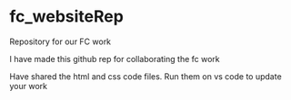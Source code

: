 # fc_websiteRep
Repository for our FC work

I have made this github rep for collaborating the fc work

Have shared the html and css code files.
Run them on vs code to update your work
